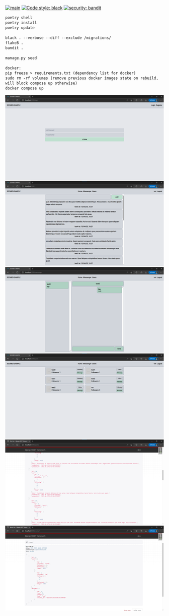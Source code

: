 [![main](https://github.com/lyingtakemura/socmed-sample/actions/workflows/main.yaml/badge.svg)](https://github.com/lyingtakemura/socmed-sample/actions/workflows/main.yaml)
[![Code style: black](https://img.shields.io/badge/code%20style-black-000000.svg)](https://github.com/psf/black)
[![security: bandit](https://img.shields.io/badge/security-bandit-yellow.svg)](https://github.com/PyCQA/bandit)

```
poetry shell
poetry install
poetry update

black . --verbose --diff --exclude /migrations/
flake8 .
bandit .

manage.py seed

docker:
pip freeze > requirements.txt (dependency list for docker)
sudo rm -rf volumes (remove previous docker images state on rebuild, will block compose up otherwise)
docker compose up

```
![](docs/images/00_login.png)
![](docs/images/01_posts.png)
![](docs/images/02_messenger.png)
![](docs/images/03_users.png)
![](docs/images/04_drf_posts.png)
![](docs/images/05_drf_rooms.png)